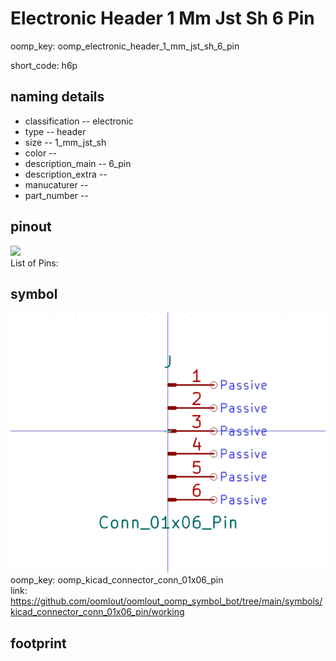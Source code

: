 # Electronic Header 1 Mm Jst Sh 6 Pin
oomp_key: oomp_electronic_header_1_mm_jst_sh_6_pin  

short_code: h6p
## naming details
* classification -- electronic
* type -- header
* size -- 1_mm_jst_sh
* color -- 
* description_main -- 6_pin
* description_extra -- 
* manucaturer -- 
* part_number -- 
## pinout
![](working_pinout_600.png)  
List of Pins:

## symbol

![](symbol/0/working/working_600.png)  
oomp_key: oomp_kicad_connector_conn_01x06_pin  
link: https://github.com/oomlout/oomlout_oomp_symbol_bot/tree/main/symbols/kicad_connector_conn_01x06_pin/working  


## footprint
